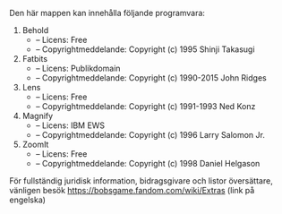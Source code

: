 ﻿Den här mappen kan innehålla följande programvara:

1. Behold
   - – Licens: Free
    - – Copyrightmeddelande: Copyright (c) 1995 Shinji Takasugi
2. Fatbits
   - – Licens: Publikdomain
    - – Copyrightmeddelande: Copyright (c) 1990-2015 John Ridges
3. Lens
   - – Licens: Free
    - – Copyrightmeddelande: Copyright (c) 1991-1993 Ned Konz
4. Magnify
   - – Licens: IBM EWS
    - – Copyrightmeddelande: Copyright (c) 1996 Larry Salomon Jr.
5. ZoomIt
   - – Licens: Free
    - – Copyrightmeddelande: Copyright (c) 1998 Daniel Helgason

För fullständig juridisk information, bidragsgivare och listor översättare, vänligen besök https://bobsgame.fandom.com/wiki/Extras (link på engelska)